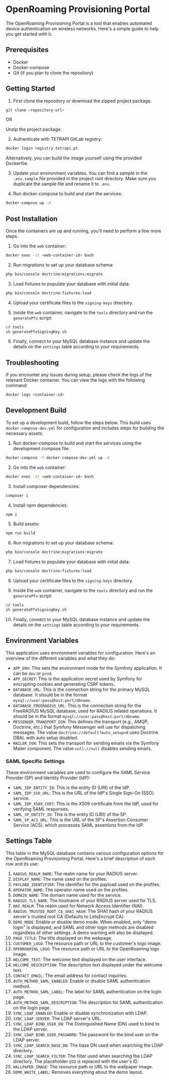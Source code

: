 
# OpenRoaming Provisioning Portal

The OpenRoaming Provisioning Portal is a tool that enables automated device authentication on wireless networks. Here's a simple guide to help you get started with it.

## Prerequisites
- Docker
- Docker-compose
- Git (if you plan to clone the repository)

## Getting Started
1. First clone the repository or download the zipped project package.

```bash
git clone <repository-url>
```

OR

Unzip the project package.

2. Authenticate with TETRAPI GitLab registry:

```bash
docker login registry.tetrapi.pt
```

Alternatively, you can build the image yourself using the provided Dockerfile.

3. Update your environment variables. You can find a sample in the `.env.sample` file provided in the project root directory. Make sure you duplicate the sample file and rename it to `.env`.

4. Run docker-compose to build and start the services:

```bash
docker-compose up -d
```

## Post Installation
Once the containers are up and running, you'll need to perform a few more steps.

1. Go into the `web` container:

```bash
docker exec -it <web-container-id> bash
```

2. Run migrations to set up your database schema:

```bash
php bin/console doctrine:migrations:migrate
```

3. Load fixtures to populate your database with initial data:

```bash
php bin/console doctrine:fixtures:load
```

4. Upload your certificate files to the `signing-keys` directory.

5. Inside the `web` container, navigate to the `tools` directory and run the `generatePfx` script:

```bash
cd tools
sh generatePfxSigningKey.sh
```

6. Finally, connect to your MySQL database instance and update the details on the `settings` table according to your requirements.

## Troubleshooting
If you encounter any issues during setup, please check the logs of the relevant Docker container. You can view the logs with the following command:

```bash
docker logs <container-id>
```

## Development Build

To set up a development build, follow the steps below. This build uses `docker-compose-dev.yml` for configuration and includes steps for building the necessary assets.

1. Run docker-compose to build and start the services using the development compose file:

```bash
docker-compose -f docker-compose-dev.yml up -d
```

2. Go into the `web` container:

```bash
docker exec -it <web-container-id> bash
```

3. Install composer dependencies:

```bash
composer i
```

4. Install npm dependencies:

```bash
npm i
```

5. Build assets:

```bash
npm run build
```

6. Run migrations to set up your database schema:

```bash
php bin/console doctrine:migrations:migrate
```

7. Load fixtures to populate your database with initial data:

```bash
php bin/console doctrine:fixtures:load
```

8. Upload your certificate files to the `signing-keys` directory.

9. Inside the `web` container, navigate to the `tools` directory and run the `generatePfx` script:

```bash
cd tools
sh generatePfxSigningKey.sh
```

10. Finally, connect to your MySQL database instance and update the details on the `settings` table according to your requirements.

## Environment Variables

This application uses environment variables for configuration. Here's an overview of the different variables and what they do:

- `APP_ENV`: This sets the environment mode for the Symfony application. It can be `dev` or `prod`.
- `APP_SECRET`: This is the application secret used by Symfony for encrypting cookies and generating CSRF tokens.
- `DATABASE_URL`: This is the connection string for the primary MySQL database. It should be in the format `mysql://user:pass@host:port/dbname`.
- `DATABASE_FREERADIUS_URL`: This is the connection string for the FreeRADIUS MySQL database, used for RADIUS related operations. It should be in the format `mysql://user:pass@host:port/dbname`.
- `MESSENGER_TRANSPORT_DSN`: This defines the transport (e.g., AMQP, Doctrine, etc.) that Symfony Messenger will use for dispatching messages. The value `doctrine://default?auto_setup=0` uses Doctrine DBAL with auto setup disabled.
- `MAILER_DSN`: This sets the transport for sending emails via the Symfony Mailer component. The value `null://null` disables sending emails.

### SAML Specific Settings

These environment variables are used to configure the SAML Service Provider (SP) and Identity Provider (IdP):

- `SAML_IDP_ENTITY_ID`: This is the entity ID (URI) of the IdP.
- `SAML_IDP_SSO_URL`: This is the URL of the IdP's Single Sign-On (SSO) service.
- `SAML_IDP_X509_CERT`: This is the X509 certificate from the IdP, used for verifying SAML responses.
- `SAML_SP_ENTITY_ID`: This is the entity ID (URI) of the SP.
- `SAML_SP_ACS_URL`: This is the URL of the SP's Assertion Consumer Service (ACS), which processes SAML assertions from the IdP.

## Settings Table

This table in the MySQL database contains various configuration options for the OpenRoaming Provisioning Portal. Here's a brief description of each row and its use:

1. `RADIUS_REALM_NAME`: The realm name for your RADIUS server.
2. `DISPLAY_NAME`: The name used on the profiles.
3. `PAYLOAD_IDENTIFIER`: The identifier for the payload used on the profiles.
4. `OPERATOR_NAME`: The operator name  used on the profiles.
5. `DOMAIN_NAME`: The domain name used for the service.
6. `RADIUS_TLS_NAME`: The hostname of your RADIUS server used for TLS.
7. `NAI_REALM`: The realm used for Network Access Identifier (NAI).
8. `RADIUS_TRUSTED_ROOT_CA_SHA1_HASH`: The SHA1 hash of your RADIUS server's trusted root CA (Defaults to LetsEncrypt CA).
9. `DEMO_MODE`: Enable or disable demo mode. When enabled, only "demo login" is displayed, and SAML and other login methods are disabled regardless of other settings. A demo warning will also be displayed.
10. `PAGE_TITLE`: The title displayed on the webpage.
11. `CUSTOMER_LOGO`: The resource path or URL to the customer's logo image.
12. `OPENROAMING_LOGO`: The resource path or URL to the OpenRoaming logo image.
13. `WELCOME_TEXT`: The welcome text displayed on the user interface.
14. `WELCOME_DESCRIPTION`: The description text displayed under the welcome text.
15. `CONTACT_EMAIL`: The email address for contact inquiries.
16. `AUTH_METHOD_SAML_ENABLED`: Enable or disable SAML authentication method.
17. `AUTH_METHOD_SAML_LABEL`: The label for SAML authentication on the login page.
18. `AUTH_METHOD_SAML_DESCRIPTION`: The description for SAML authentication on the login page.
19. `SYNC_LDAP_ENABLED`: Enable or disable synchronization with LDAP.
20. `SYNC_LDAP_SERVER`: The LDAP server's URL.
21. `SYNC_LDAP_BIND_USER_DN`: The Distinguished Name (DN) used to bind to the LDAP server.
22. `SYNC_LDAP_BIND_USER_PASSWORD`: The password for the bind user on the LDAP server.
23. `SYNC_LDAP_SEARCH_BASE_DN`: The base DN used when searching the LDAP directory.
24. `SYNC_LDAP_SEARCH_FILTER`: The filter used when searching the LDAP directory. The placeholder `@ID` is replaced with the user's ID.
25. `WALLPAPER_IMAGE`: The resource path or URL to the wallpaper image.
26. `DEMO_WHITE_LABEL`: Removes everything about the demo layout.
